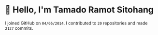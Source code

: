 # :wave: Hello, I'm Tamado Ramot Sitohang

I joined GitHub on `04/05/2014`. I contributed to `20` repositories and made `2127` commits.

